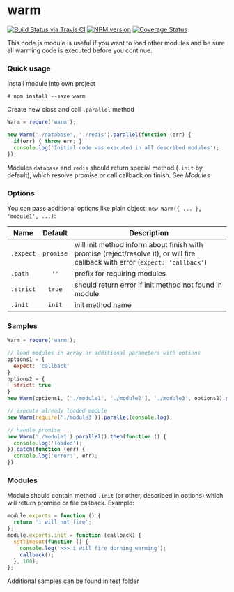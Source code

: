 # warm
[![Build Status via Travis CI](https://travis-ci.org/vkfont/warm.svg?branch=master)](https://travis-ci.org/vkfont/warm)
[![NPM version](http://img.shields.io/npm/v/warm.svg)](https://www.npmjs.org/package/warm)
[![Coverage Status](https://coveralls.io/repos/vkfont/warm/badge.svg?branch=master&service=github)](https://coveralls.io/github/vkfont/warm?branch=master)

This node.js module is useful if you want to load other modules and be sure all warming code is executed before you continue.

### Quick usage
Install module into own project
```
# npm install --save warm
```
Create new class and call `.parallel` method
```javascript
Warm = requre('warm');

new Warm('./database', './redis').parallel(function (err) {
  if(err) { throw err; }
  console.log('Initial code was executed in all described modules');
});
```

Modules `database` and `redis` should return special method (`.init` by default), which resolve promise or call callback on finish. See *Modules*

### Options
You can pass additional options like plain object: `new Warm({ ... }, 'module1', ...)`:

| Name          | Default    | Description  |
| ------------- |:----------:| -----|
| `.expect`     | `promise`  | will init method inform about finish with promise (reject/resolve it), or will fire callback with error (`expect: 'callback'`)
| `.path`       | `''`       | prefix for requiring modules
| `.strict`     | `true`     |  should return error if init method not found in module
| `.init`       | `init`     | init method name

### Samples
```javascript
Warm = requre('warm');

// load modules in array or additional parameters with options
options1 = {
  expect: 'callback'
}
options2 = {
  strict: true
}
new Warm(options1, ['./module1', './module2'], './module3', options2).parallel(console.log);

// execute already loaded module
new Warm(require('./module3')).parallel(console.log);

// handle promise
new Warm('./module1').parallel().then(function () {
  console.log('loaded');
}).catch(function (err) {
  console.log('error:', err);
})
```

### Modules
Module should contain method `.init` (or other, described in options) which will return promise or file callback. Example:
```javascript
module.exports = function () {
  return 'i will not fire';
};
module.exports.init = function (callback) {
  setTimeout(function () {
    console.log('>>> i will fire durning warming');
    callback();
  }, 100);
};
```

Additional samples can be found in [test folder](./tetst/fixtures/)
